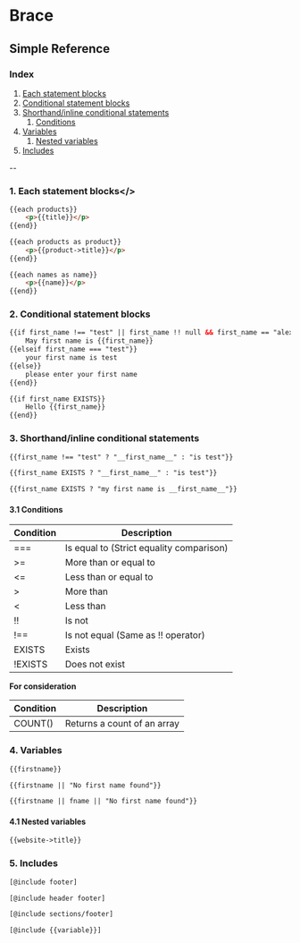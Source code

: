 # Brace
## Simple Reference

### Index

1. [Each statement blocks](#each_statement_blocks)
2. [Conditional statement blocks](#conditional_statement_blocks)
3. [Shorthand/inline conditional statements](#inline_conditional_statements)
    1. [Conditions](#conditions)
4. [Variables](#variables)
    1. [Nested variables](#nested_variables)
5. [Includes](#includes)

--

### <a name="each_statement_blocks">1. Each statement blocks</>

```html
{{each products}}
    <p>{{title}}</p>
{{end}}
```

```html
{{each products as product}}
    <p>{{product->title}}</p>
{{end}}
```

```html
{{each names as name}}
    <p>{{name}}</p>
{{end}}
```

### <a name="conditional_statement_blocks">2. Conditional statement blocks</a>

```html
{{if first_name !== "test" || first_name !! null && first_name == "alex"}}
    May first name is {{first_name}}
{{elseif first_name === "test"}}
    your first name is test
{{else}}
    please enter your first name 
{{end}}
```

```html
{{if first_name EXISTS}}
    Hello {{first_name}}
{{end}}
```

### <a name="inline_conditional_statements">3. Shorthand/inline conditional statements</a>

```html
{{first_name !== "test" ? "__first_name__" : "is test"}}
```

```html
{{first_name EXISTS ? "__first_name__" : "is test"}}
```

```html
{{first_name EXISTS ? "my first name is __first_name__"}}
```

#### <a name="conditions">3.1 Conditions</a>

| Condition  | Description                              |
|------------|------------------------------------------|
| ===        | Is equal to (Strict equality comparison) |
| >=         | More than or equal to                    |
| <=         | Less than or equal to                    |
| >          | More than                                |
| <          | Less than                                |
| !!         | Is not                                   |
| !==        | Is not equal (Same as !! operator)       |
| EXISTS     | Exists                                   |
| !EXISTS    | Does not exist                           |


__For consideration__

| Condition  | Description                              |
|------------|------------------------------------------|
| COUNT()    | Returns a count of an array              |


### <a name="variables">4. Variables</a>


```html
{{firstname}}
```
```html
{{firstname || "No first name found"}}
```

```html
{{firstname || fname || "No first name found"}}
```


#### <a name="nested_variables">4.1 Nested variables</a>

```html
{{website->title}}
```

### <a name="includes">5. Includes</a>

```html
[@include footer]
```

```html
[@include header footer]
```

```html
[@include sections/footer]
```

```html
[@include {{variable}}]
```